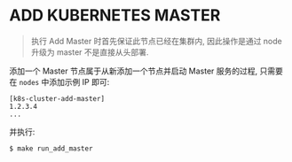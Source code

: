 # ADD KUBERNETES MASTER

> 执行 Add Master 时首先保证此节点已经在集群内, 因此操作是通过 node 升级为 master 不是直接从头部署.

添加一个 Master 节点属于从新添加一个节点并启动 Master 服务的过程, 只需要在 `nodes` 中添加示例 IP 即可:

```
[k8s-cluster-add-master]
1.2.3.4
...
```

并执行:

```
$ make run_add_master
```